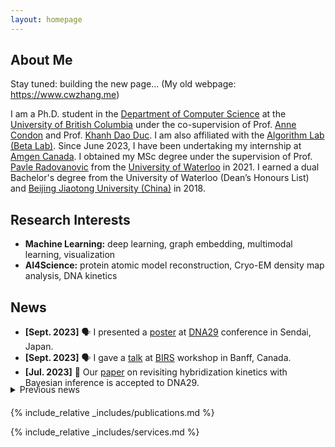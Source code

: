 ```yaml
---
layout: homepage
---
```


## About Me
Stay tuned: building the new page...
(My old webpage: https://www.cwzhang.me)

I am a Ph.D. student in the [Department of Computer Science](https://www.cs.ubc.ca) at the [University of British Columbia](https://www.ubc.ca) under the co-supervision of Prof. [Anne Condon](https://www.cs.ubc.ca/~condon/) and Prof. [Khanh Dao Duc](https://kdaoduc.com/). I am also affiliated with the [Algorithm Lab (Beta Lab)](https://www.cs.ubc.ca/labs/beta/). Since June 2023, I have been undertaking my internship at [Amgen Canada](https://www.amgen.ca/). I obtained my MSc degree under the supervision of Prof. [Pavle Radovanovic](http://pavlegroup.uwaterloo.ca/) from the [University of Waterloo](https://uwaterloo.ca) in 2021. I earned a dual Bachelor's degree from the University of Waterloo (Dean’s Honours List) and [Beijing Jiaotong University (China)](http://en.njtu.edu.cn) in 2018.

## Research Interests

- **Machine Learning:** deep learning, graph embedding, multimodal learning, visualization
- **AI4Science:** protein atomic model reconstruction, Cryo-EM density map analysis, DNA kinetics


## News

- **[Sept. 2023]** 🗣️ I presented a [poster](./assets/files/vida_DNA29_poster.pdf) at [DNA29](https://dna29.org/index.html) conference in Sendai, Japan.
- **[Sept. 2023]** 🗣️ I gave a [talk](https://www.birs.ca/events/2023/5-day-workshops/23w5142/videos/watch/202309071601-Zhang.html) at [BIRS](https://www.birs.ca/events/2023/5-day-workshops/23w5142) workshop in Banff, Canada.
- **[Jul. 2023]** 🎉 Our [paper](https://drops.dagstuhl.de/opus/volltexte/2023/18788/) on revisiting hybridization kinetics with Bayesian inference is accepted to DNA29.
<div style="margin-top: -20px;">
<details style="margin-bottom: 20px;">
  <summary>Previous news</summary>
  <ul>
    <li><strong>[Jul. 2023]</strong> 🎉 Our abstract poster on visualizing DNA kinetics using deep graph embeddings is accepted to DNA29.</li>
    <li><strong>[Jun. 2023]</strong> 👨‍💻 I am starting my internship at <a href="https://www.amgen.ca/">Amgen</a> focused on employing deep learning in drug discovery.</li>
    <li><strong>[Jan. 2023]</strong> 🎉 Our <a href="https://pubs.acs.org/doi/abs/10.1021/acs.jpcc.2c06569">paper</a> on revisiting plasmonic properties of complex semiconductor nanocrystals using Magnetic Circular Dichroism Spectroscopy is accepted to The Journal of Physical Chemistry C.</li>
    <li><strong>[Dec. 2022]</strong> 🗣️ I presented a <a href="https://neurips.cc/media/PosterPDFs/NeurIPS%202022/59044.png?t=1669169245.3355224">poster</a> at NeurIPS2022 conference in New Orleans, US.</li>
    <li><strong>[Oct. 2022]</strong> 🎉 Our <a href="https://www.mlsb.io/papers_2022/Visualizing_DNA_reaction_trajectories_with_deep_graph_embedding_approaches.pdf">workshop paper</a> on using semi-VAE for visualization of DNA reaction trajectories is accepted to MLSB, NeurIPS2022.</li>
    <li><strong>[Oct 2022]</strong> ✍️ I PASSED my PhD qualification exam!</li>
    <li><strong>[Aug 2022]</strong> 🗣️ I attended <a href="https://dna28.cs.unm.edu/">DNA28</a> conference in New Mexico, US.</li>
    <li><strong>[Jul. 2022]</strong> 🎉 Our abstract <a href="./assets/files/move-update_DNA28_poster.pdf">poster</a> on faster elementary steps in DNA reaction simulators is accepted to DNA28.</li>
    <li><strong>[Dec. 2021]</strong> 🎉 Our <a href="https://pubs.acs.org/doi/abs/10.1021/acs.jpcc.1c06959">paper</a> on the study of origin of d<sup>0</sup> magnetism in transparent metal oxide nanocrystals is accepted to The Journal of Physical Chemistry C.</li>
    <li><strong>[Sept. 2021]</strong> 📕 I am beginning my doctoral journey in the <a href="https://www.cs.ubc.ca">Department of Computer Science</a> at the <a href="https://www.ubc.ca">University of British Columbia</a>！</li>
    <li><strong>[Feb. 2021]</strong> 👨‍🎓 I obtained my MSc degree from the <a href="https://uwaterloo.ca">University of Waterloo</a>！</li> 
  </ul>
</details>

 
{% include_relative _includes/publications.md %}

{% include_relative _includes/services.md %}
